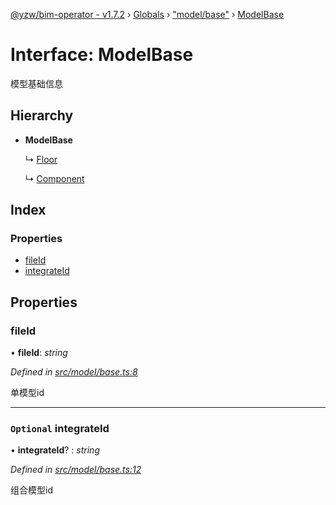 [@yzw/bim-operator - v1.7.2](../README.md) › [Globals](../globals.md) › ["model/base"](../modules/_model_base_.md) › [ModelBase](_model_base_.modelbase.md)

# Interface: ModelBase

模型基础信息

## Hierarchy

* **ModelBase**

  ↳ [Floor](_model_floor_.floor.md)

  ↳ [Component](_model_component_.component.md)

## Index

### Properties

* [fileId](_model_base_.modelbase.md#fileid)
* [integrateId](_model_base_.modelbase.md#optional-integrateid)

## Properties

###  fileId

• **fileId**: *string*

*Defined in [src/model/base.ts:8](https://github.com/youkaisteve/bim-operator/blob/59b2eb1/src/model/base.ts#L8)*

单模型id

___

### `Optional` integrateId

• **integrateId**? : *string*

*Defined in [src/model/base.ts:12](https://github.com/youkaisteve/bim-operator/blob/59b2eb1/src/model/base.ts#L12)*

组合模型id
